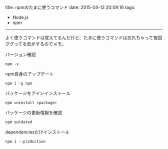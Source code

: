 title: npmのたまに使うコマンド
date: 2015-04-12 20:09:16
tags:
- Node.js
- npm
---

よく使うコマンドは覚えてるんだけど、たまに使うコマンドは忘れちゃって毎回ググってる気がするのでメモ。

バージョン確認

```
npm -v
```

npm自身のアップデート

```
npm i -g npm
```

パッケージをアインインストール

```
npm uninstall <package>
```

パッケージの更新情報を確認

```
npm outdated
```

dependenciesだけインストール

```
npm i --production
```